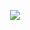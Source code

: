 <p align="center">
  <a href="https://lgtm-factory.pages.dev">
    <img src="https://lgtm-factory.pages.dev/api/v1/lgtm-images?theme=hot-coffee&text=Hi+there+%3B%29&emoji=%F0%9F%93%A6&color=%23fcd34d">
  </a>
</p>

<!--
### Hi there 👋
**kazzyfrog/kazzyfrog** is a ✨ _special_ ✨ repository because its `README.md` (this file) appears on your GitHub profile.

Here are some ideas to get you started:

- 🔭 I’m currently working on ...
- 🌱 I’m currently learning ...
- 👯 I’m looking to collaborate on ...
- 🤔 I’m looking for help with ...
- 💬 Ask me about ...
- 📫 How to reach me: ...
- 😄 Pronouns: ...
- ⚡ Fun fact: ...
-->
